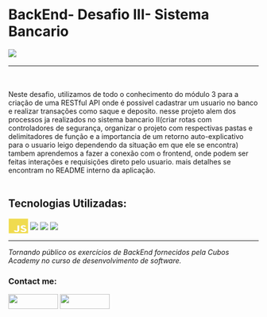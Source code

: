 # BackEnd- Desafio III- Sistema Bancario


  <img height="250px" src="https://media-exp1.licdn.com/dms/image/C4E16AQHipPThoAbI7Q/profile-displaybackgroundimage-shrink_200_800/0/1660535984093?e=1668038400&v=beta&t=GwIiIeFOO__T8WxEeMt3nHIDhOlH61w5XiFT1Cx1W38"/>
  
  ---
<div>
<div><p1> 
<br>
<br>
Neste desafio, utilizamos de todo o conhecimento do módulo 3 para a criação de uma RESTful API onde é possivel cadastrar um usuario no banco e realizar transações como saque e deposito. nesse projeto alem  dos processos ja realizados no sistema bancario II(criar rotas com controladores de segurança, organizar o projeto com respectivas pastas e delimitadores de função e a importancia de um retorno auto-explicativo para o usuario leigo dependendo da situação em que ele se encontra) tambem aprendemos a  fazer a conexão com o  frontend, onde podem ser feitas interações e requisições direto pelo usuario. mais detalhes se encontram no README interno da aplicação.
<br>
<br>

##                                                                      Tecnologias Utilizadas:
<img align="center" alt="Js" height="30" width="40" src="https://raw.githubusercontent.com/devicons/devicon/master/icons/javascript/javascript-plain.svg">
<img align="center" src="https://img.shields.io/badge/NPM-%23000000.svg?style=for-the-badge&logo=npm&logoColor=white">
<img align="center" src="https://img.shields.io/badge/PostgreSQL-316192?style=for-the-badge&logo=postgresql&logoColor=white">
<img align="center" src="https://img.shields.io/badge/Insomnia-5849be?style=for-the-badge&logo=Insomnia&logoColor=white">
 
---

_Tornando público os exercícios de BackEnd fornecidos pela Cubos Academy no curso de desenvolvimento de software._

<h3 align="left">Contact me:</h3>
<p align="left">
<a href="https://www.linkedin.com/in/vitor-a-monteiro/" target="blank"><img align="center" src="https://img.shields.io/badge/LinkedIn-0077B5?style=for-the-badge&logo=linkedin&logoColor=white" height="30" width="100" /></a>
<a href = "mailto:primitivo.3131@gmail.com"><img align="center" src="https://img.shields.io/badge/-Gmail-%23333?style=for-the-badge&logo=gmail&logoColor=white" target="_blank" height="30" width="100" /></a>



